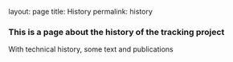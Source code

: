 layout: page
title: History
permalink: history

### This is a page about the history of the tracking project
With technical history, some text and publications
